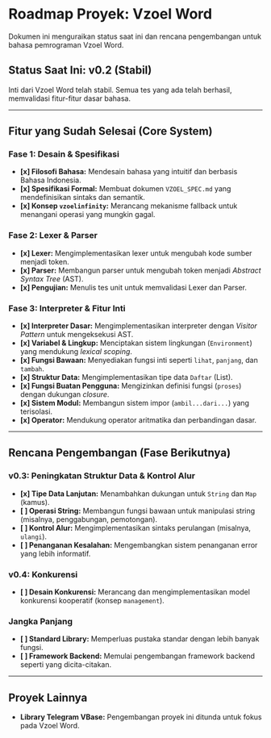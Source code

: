 # Roadmap Proyek: Vzoel Word

Dokumen ini menguraikan status saat ini dan rencana pengembangan untuk bahasa pemrograman Vzoel Word.

## Status Saat Ini: v0.2 (Stabil)

Inti dari Vzoel Word telah stabil. Semua tes yang ada telah berhasil, memvalidasi fitur-fitur dasar bahasa.

---

## Fitur yang Sudah Selesai (Core System)

### Fase 1: Desain & Spesifikasi
- **[x] Filosofi Bahasa:** Mendesain bahasa yang intuitif dan berbasis Bahasa Indonesia.
- **[x] Spesifikasi Formal:** Membuat dokumen `VZOEL_SPEC.md` yang mendefinisikan sintaks dan semantik.
- **[x] Konsep `vzoelinfinity`:** Merancang mekanisme fallback untuk menangani operasi yang mungkin gagal.

### Fase 2: Lexer & Parser
- **[x] Lexer:** Mengimplementasikan lexer untuk mengubah kode sumber menjadi token.
- **[x] Parser:** Membangun parser untuk mengubah token menjadi *Abstract Syntax Tree* (AST).
- **[x] Pengujian:** Menulis tes unit untuk memvalidasi Lexer dan Parser.

### Fase 3: Interpreter & Fitur Inti
- **[x] Interpreter Dasar:** Mengimplementasikan interpreter dengan *Visitor Pattern* untuk mengeksekusi AST.
- **[x] Variabel & Lingkup:** Menciptakan sistem lingkungan (`Environment`) yang mendukung *lexical scoping*.
- **[x] Fungsi Bawaan:** Menyediakan fungsi inti seperti `lihat`, `panjang`, dan `tambah`.
- **[x] Struktur Data:** Mengimplementasikan tipe data `Daftar` (List).
- **[x] Fungsi Buatan Pengguna:** Mengizinkan definisi fungsi (`proses`) dengan dukungan *closure*.
- **[x] Sistem Modul:** Membangun sistem impor (`ambil...dari...`) yang terisolasi.
- **[x] Operator:** Mendukung operator aritmatika dan perbandingan dasar.

---

## Rencana Pengembangan (Fase Berikutnya)

### v0.3: Peningkatan Struktur Data & Kontrol Alur
- **[x] Tipe Data Lanjutan:** Menambahkan dukungan untuk `String` dan `Map` (kamus).
- **[ ] Operasi String:** Membangun fungsi bawaan untuk manipulasi string (misalnya, penggabungan, pemotongan).
- **[ ] Kontrol Alur:** Mengimplementasikan sintaks perulangan (misalnya, `ulangi`).
- **[ ] Penanganan Kesalahan:** Mengembangkan sistem penanganan error yang lebih informatif.

### v0.4: Konkurensi
- **[ ] Desain Konkurensi:** Merancang dan mengimplementasikan model konkurensi kooperatif (konsep `management`).

### Jangka Panjang
- **[ ] Standard Library:** Memperluas pustaka standar dengan lebih banyak fungsi.
- **[ ] Framework Backend:** Memulai pengembangan framework backend seperti yang dicita-citakan.

---

## Proyek Lainnya

- **Library Telegram VBase:** Pengembangan proyek ini ditunda untuk fokus pada Vzoel Word.
